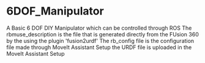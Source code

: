 # 6DOF_Manipulator
A Basic 6 DOF DIY Manipulator which can be controlled through ROS 
The rbmuse_description is the file that is generated directly from the FUsion 360 by the using the plugin 'fusion2urdf'
The rb_config file is the configuration file made through MoveIt Assistant Setup the URDF file is uploaded in the MoveIt Assistant Setup


